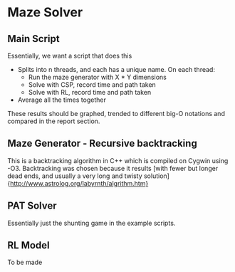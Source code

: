 # Maze Solver
## Main Script
Essentially, we want a script that does this
* Splits into n threads, and each has a unique name. On each thread:
  * Run the maze generator with X * Y dimensions
  * Solve with CSP, record time and path taken
  * Solve with RL, record time and path taken
* Average all the times together

These results should be graphed, trended to different big-O notations and compared in the report section.

## Maze Generator - Recursive backtracking
This is a backtracking algorithm in C++ which is compiled on Cygwin using -O3. Backtracking was chosen because it results [with fewer but longer dead ends, and usually a very long and twisty solution]{http://www.astrolog.org/labyrnth/algrithm.htm}

## PAT Solver
Essentially just the shunting game in the example scripts.

## RL Model
To be made
